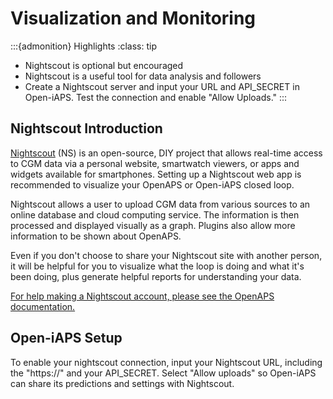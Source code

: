 # Visualization and Monitoring
:::{admonition} Highlights
:class: tip
- Nightscout is optional but encouraged
- Nightscout is a useful tool for data analysis and followers
- Create a Nightscout server and input your URL and API_SECRET in Open-iAPS. Test the connection and enable "Allow Uploads."
:::

## Nightscout Introduction

[Nightscout](http://nightscout.info) (NS) is an open-source, DIY project that allows real-time access to CGM data via a personal website, smartwatch viewers, or apps and widgets available for smartphones. Setting up a Nightscout web app is recommended to visualize your OpenAPS or Open-iAPS closed loop. 

Nightscout allows a user to upload CGM data from various sources to an online database and cloud computing service. The information is then processed and displayed visually as a graph. Plugins also allow more information to be shown about OpenAPS. 

Even if you don't choose to share your Nightscout site
with another person, it will be helpful for you to visualize what the loop is doing and what it's been doing, plus generate helpful reports for understanding your data.

[For help making a Nightscout account, please see the OpenAPS documentation.](https://openaps.readthedocs.io/en/latest/docs/While%20You%20Wait%20For%20Gear/nightscout-setup.html)

## Open-iAPS Setup
To enable your nightscout connection, input your Nightscout URL, including the "https://" and your API_SECRET. Select "Allow uploads" so Open-iAPS can share its predictions and settings with Nightscout. 
